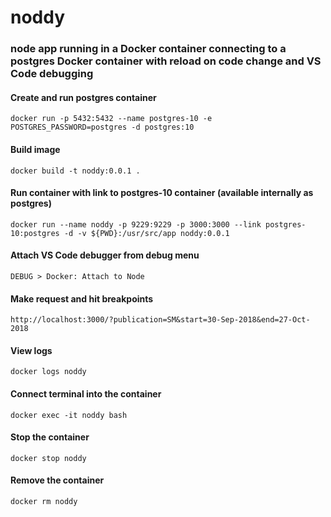 # noddy 
### node app running in a Docker container connecting to a postgres Docker container with reload on code change and VS Code debugging
#### Create and run postgres container
```console
docker run -p 5432:5432 --name postgres-10 -e POSTGRES_PASSWORD=postgres -d postgres:10
```
#### Build image
```console
docker build -t noddy:0.0.1 .
```
#### Run container with link to postgres-10 container (available internally as postgres)
```console
docker run --name noddy -p 9229:9229 -p 3000:3000 --link postgres-10:postgres -d -v ${PWD}:/usr/src/app noddy:0.0.1
```
#### Attach VS Code debugger from debug menu
```console
DEBUG > Docker: Attach to Node
```
#### Make request and hit breakpoints
```console
http://localhost:3000/?publication=SM&start=30-Sep-2018&end=27-Oct-2018
```

#### View logs
```console
docker logs noddy
```
#### Connect terminal into the container
```console
docker exec -it noddy bash
```
#### Stop the container
```console
docker stop noddy
```
#### Remove the container
```console
docker rm noddy
```